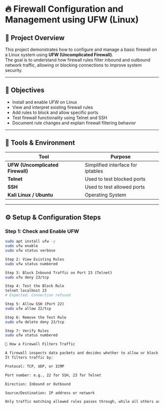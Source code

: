 # 🔥 Firewall Configuration and Management using UFW (Linux)

## 📘 Project Overview
This project demonstrates how to configure and manage a basic firewall on a Linux system using **UFW (Uncomplicated Firewall)**.  
The goal is to understand how firewall rules filter inbound and outbound network traffic, allowing or blocking connections to improve system security.

---

## 🎯 Objectives
- Install and enable UFW on Linux  
- View and interpret existing firewall rules  
- Add rules to block and allow specific ports  
- Test firewall functionality using Telnet and SSH  
- Document rule changes and explain firewall filtering behavior  

---

## 🧰 Tools & Environment
| Tool | Purpose |
|------|----------|
| **UFW (Uncomplicated Firewall)** | Simplified interface for iptables |
| **Telnet** | Used to test blocked ports |
| **SSH** | Used to test allowed ports |
| **Kali Linux / Ubuntu** | Operating System |

---

## ⚙️ Setup & Configuration Steps

### Step 1: Check and Enable UFW
```bash
sudo apt install ufw -y
sudo ufw enable
sudo ufw status verbose

Step 2: View Existing Rules
sudo ufw status numbered

Step 3: Block Inbound Traffic on Port 23 (Telnet)
sudo ufw deny 23/tcp

Step 4: Test the Block Rule
telnet localhost 23
# Expected: Connection refused

Step 5: Allow SSH (Port 22)
sudo ufw allow 22/tcp

Step 6: Remove the Test Rule
sudo ufw delete deny 23/tcp

Step 7: Verify Rules
sudo ufw status numbered

🧩 How a Firewall Filters Traffic

A firewall inspects data packets and decides whether to allow or block them based on defined security rules.
It filters traffic by:

Protocol: TCP, UDP, or ICMP

Port number: e.g., 22 for SSH, 23 for Telnet

Direction: Inbound or Outbound

Source/Destination: IP address or network

Only traffic matching allowed rules passes through, while all others are blocked by default.
